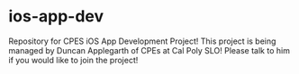 # ios-app-dev
Repository for CPES iOS App Development Project!
This project is being managed by Duncan Applegarth of CPEs at Cal Poly SLO! Please talk to him if you would like to join the project!
